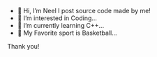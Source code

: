 - 👋 Hi, I’m Neel I post source code made by me!
- 👀 I’m interested in Coding...
- 🌱 I’m currently learning C++...
- 🏀 My Favorite sport is Basketball...

Thank you!
